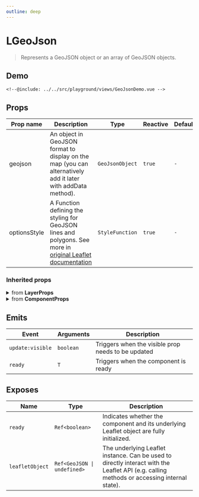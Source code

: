 ```yaml
---
outline: deep
---
```


# LGeoJson

> Represents a GeoJSON object or an array of GeoJSON objects.

## Demo

<script>
import "leaflet/dist/leaflet.css";
</script>

<div class="demo">
    <GeoJsonDemo />
</div>

```vue{5-8,11-14,25}
<!--@include: ../../src/playground/views/GeoJsonDemo.vue -->
```

## Props

| Prop name | Description | Type | Reactive | Default | Required |
| --- | --- | --- | --- | --- | --- |
| geojson | An object in GeoJSON format to display on the map (you can alternatively add it later with addData method). | `GeoJsonObject` | `true` | `-` | `false` |
| optionsStyle | A Function defining the styling for GeoJSON lines and polygons. See more in [original Leaflet documentation](https://leafletjs.com/reference-2.0.0.html#geojson-style) | `StyleFunction` | `true` | `-` | `false` |

### Inherited props
<details>
<summary>from <strong>LayerProps</strong></summary>

| Prop name | Description | Type | Reactive | Default | Required |
| --- | --- | --- | --- | --- | --- |
| pane | By default, the layer will be added to the map's [overlay pane](https://leafletjs.com/reference-2.0.0.html#map-overlaypane). Overriding this option will cause the layer to be placed on another pane by default. Not effective if the renderer option is set (the renderer option will override the pane option). | `string` | `initOnly` | `-` | `false` |
| attribution | String to be shown in the attribution control, e.g. "© OpenStreetMap contributors". It describes the layer data and is often a legal obligation towards copyright holders and tile providers. | `string` | `true` | `-` | `false` |
| name | - | `string` | `true` | `-` | `false` |
| layerType | - | `LayerType` | `true` | `-` | `false` |
| visible | - | `boolean` | `true` | `-` | `false` |

</details>

<details>
<summary>from <strong>ComponentProps</strong></summary>

| Prop name | Description | Type | Reactive | Default | Required |
| --- | --- | --- | --- | --- | --- |
| options | Leaflet options to pass to the component constructor. | `T` | `initOnly` | `-` | `false` |

</details>

## Emits

| Event | Arguments | Description |
| --- | --- | --- |
| `update:visible` | `boolean` | Triggers when the visible prop needs to be updated |
| `ready` | `T` | Triggers when the component is ready |

## Exposes

| Name | Type | Description |
| --- | --- | --- |
| `ready` | `Ref<boolean>` | Indicates whether the component and its underlying Leaflet object are fully initialized. |
| `leafletObject` | `Ref<GeoJSON \| undefined>` | The underlying Leaflet instance. Can be used to directly interact with the Leaflet API (e.g. calling methods or accessing internal state). |

